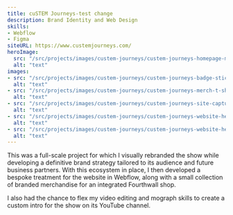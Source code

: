 ```yaml
---
title: cuSTEM Journeys-test change
description: Brand Identity and Web Design
skills:
- Webflow
- Figma
siteURL: https://www.custemjourneys.com/
heroImage:
  src: "/src/projects/images/custem-journeys/custem-journeys-homepage-mobile-mockup.avif"
  alt: "text"
images:
- src: "/src/projects/images/custem-journeys/custem-journeys-badge-sticker.avif"
  alt: "text"
- src: "/src/projects/images/custem-journeys/custem-journeys-merch-t-shirt.avif"
  alt: "text"
- src: "/src/projects/images/custem-journeys/custem-journeys-site-captures.avif"
  alt: "text"
- src: "/src/projects/images/custem-journeys/custem-journeys-website-hero-dark.avif"
  alt: "text"
- src: "/src/projects/images/custem-journeys/custem-journeys-website-hero-dark.avif"
  alt: "text"
---
```


This was a full-scale project for which I visually rebranded the show while developing a definitive brand strategy tailored to its audience and future business partners. With this ecosystem in place, I then developed a bespoke treatment for the website in Webflow, along with a small collection of branded merchandise for an integrated Fourthwall shop. 

I also had the chance to flex my video editing and mograph skills to create a custom intro for the show on its YouTube channel.
